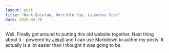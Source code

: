 ```yaml
---
layout: post
title: "Hank Quinlan, Horrible Cop, Launches Site"
date: 2020-03-20
---
```


Well. Finally got around to putting this old website together. Neat thing about it - powered by [Jekyll](http://jekyllrb.com) and I can use Markdown to author my posts. It actually is a lot easier than I thought it was going to be.
